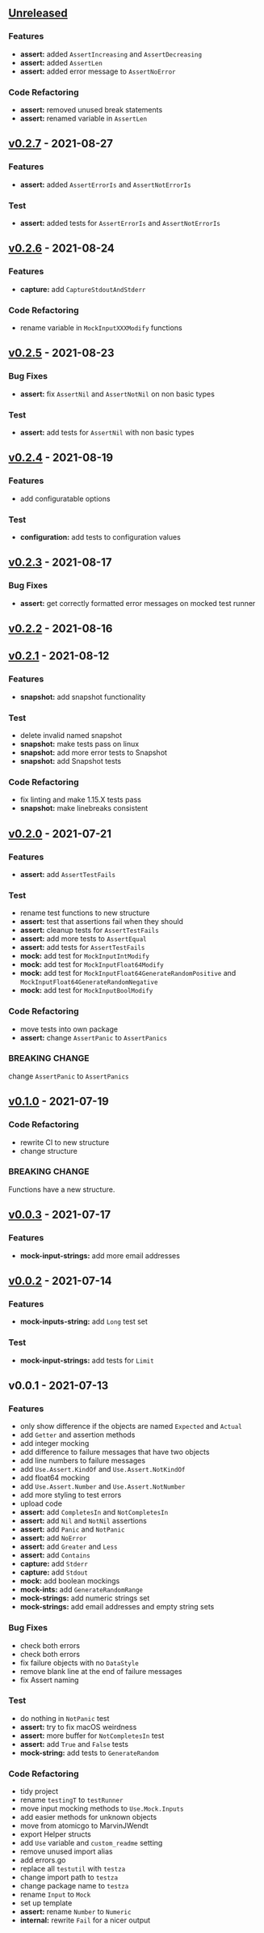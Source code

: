 <a name="unreleased"></a>
## [Unreleased]

### Features
- **assert:** added `AssertIncreasing` and `AssertDecreasing`
- **assert:** added `AssertLen`
- **assert:** added error message to `AssertNoError`

### Code Refactoring
- **assert:** removed unused break statements
- **assert:** renamed variable in `AssertLen`


<a name="v0.2.7"></a>
## [v0.2.7] - 2021-08-27
### Features
- **assert:** added `AssertErrorIs` and `AssertNotErrorIs`

### Test
- **assert:** added tests for `AssertErrorIs` and `AssertNotErrorIs`


<a name="v0.2.6"></a>
## [v0.2.6] - 2021-08-24
### Features
- **capture:** add `CaptureStdoutAndStderr`

### Code Refactoring
- rename variable in `MockInputXXXModify` functions


<a name="v0.2.5"></a>
## [v0.2.5] - 2021-08-23
### Bug Fixes
- **assert:** fix `AssertNil` and `AssertNotNil` on non basic types

### Test
- **assert:** add tests for `AssertNil` with non basic types


<a name="v0.2.4"></a>
## [v0.2.4] - 2021-08-19
### Features
- add configuratable options

### Test
- **configuration:** add tests to configuration values


<a name="v0.2.3"></a>
## [v0.2.3] - 2021-08-17
### Bug Fixes
- **assert:** get correctly formatted error messages on mocked test runner


<a name="v0.2.2"></a>
## [v0.2.2] - 2021-08-16

<a name="v0.2.1"></a>
## [v0.2.1] - 2021-08-12
### Features
- **snapshot:** add snapshot functionality

### Test
- delete invalid named snapshot
- **snapshot:** make tests pass on linux
- **snapshot:** add more error tests to Snapshot
- **snapshot:** add Snapshot tests

### Code Refactoring
- fix linting and make 1.15.X tests pass
- **snapshot:** make linebreaks consistent


<a name="v0.2.0"></a>
## [v0.2.0] - 2021-07-21
### Features
- **assert:** add `AssertTestFails`

### Test
- rename test functions to new structure
- **assert:** test that assertions fail when they should
- **assert:** cleanup tests for `AssertTestFails`
- **assert:** add more tests to `AssertEqual`
- **assert:** add tests for `AssertTestFails`
- **mock:** add test for `MockInputIntModify`
- **mock:** add test for `MockInputFloat64Modify`
- **mock:** add test for `MockInputFloat64GenerateRandomPositive` and `MockInputFloat64GenerateRandomNegative`
- **mock:** add test for `MockInputBoolModify`

### Code Refactoring
- move tests into own package
- **assert:** change `AssertPanic` to `AssertPanics`

### BREAKING CHANGE

change `AssertPanic` to `AssertPanics`


<a name="v0.1.0"></a>
## [v0.1.0] - 2021-07-19
### Code Refactoring
- rewrite CI to new structure
- change structure

### BREAKING CHANGE

Functions have a new structure.


<a name="v0.0.3"></a>
## [v0.0.3] - 2021-07-17
### Features
- **mock-input-strings:** add more email addresses


<a name="v0.0.2"></a>
## [v0.0.2] - 2021-07-14
### Features
- **mock-inputs-string:** add `Long` test set

### Test
- **mock-input-strings:** add tests for `Limit`


<a name="v0.0.1"></a>
## v0.0.1 - 2021-07-13
### Features
- only show difference if the objects are named `Expected` and `Actual`
- add `Getter` and assertion methods
- add integer mocking
- add difference to failure messages that have two objects
- add line numbers to failure messages
- add `Use.Assert.KindOf` and `Use.Assert.NotKindOf`
- add float64 mocking
- add `Use.Assert.Number` and `Use.Assert.NotNumber`
- add more styling to test errors
- upload code
- **assert:** add `CompletesIn` and `NotCompletesIn`
- **assert:** add `Nil` and `NotNil` assertions
- **assert:** add `Panic` and `NotPanic`
- **assert:** add `NoError`
- **assert:** add `Greater` and `Less`
- **assert:** add `Contains`
- **capture:** add `Stderr`
- **capture:** add `Stdout`
- **mock:** add boolean mockings
- **mock-ints:** add `GenerateRandomRange`
- **mock-strings:** add numeric strings set
- **mock-strings:** add email addresses and empty string sets

### Bug Fixes
- check both errors
- check both errors
- fix failure objects with no `DataStyle`
- remove blank line at the end of failure messages
- fix Assert naming

### Test
- do nothing in `NotPanic` test
- **assert:** try to fix macOS weirdness
- **assert:** more buffer for `NotCompletesIn` test
- **assert:** add `True` and `False` tests
- **mock-string:** add tests to `GenerateRandom`

### Code Refactoring
- tidy project
- rename `testingT` to `testRunner`
- move input mocking methods to `Use.Mock.Inputs`
- add easier methods for unknown objects
- move from atomicgo to MarvinJWendt
- export Helper structs
- add `Use` variable and `custom_readme` setting
- remove unused import alias
- add errors.go
- replace all `testutil` with `testza`
- change import path to `testza`
- change package name to `testza`
- rename `Input` to `Mock`
- set up template
- **assert:** rename `Number` to `Numeric`
- **internal:** rewrite `Fail` for a nicer output


[Unreleased]: https://github.com/MarvinJWendt/testza/compare/v0.2.7...HEAD
[v0.2.7]: https://github.com/MarvinJWendt/testza/compare/v0.2.6...v0.2.7
[v0.2.6]: https://github.com/MarvinJWendt/testza/compare/v0.2.5...v0.2.6
[v0.2.5]: https://github.com/MarvinJWendt/testza/compare/v0.2.4...v0.2.5
[v0.2.4]: https://github.com/MarvinJWendt/testza/compare/v0.2.3...v0.2.4
[v0.2.3]: https://github.com/MarvinJWendt/testza/compare/v0.2.2...v0.2.3
[v0.2.2]: https://github.com/MarvinJWendt/testza/compare/v0.2.1...v0.2.2
[v0.2.1]: https://github.com/MarvinJWendt/testza/compare/v0.2.0...v0.2.1
[v0.2.0]: https://github.com/MarvinJWendt/testza/compare/v0.1.0...v0.2.0
[v0.1.0]: https://github.com/MarvinJWendt/testza/compare/v0.0.3...v0.1.0
[v0.0.3]: https://github.com/MarvinJWendt/testza/compare/v0.0.2...v0.0.3
[v0.0.2]: https://github.com/MarvinJWendt/testza/compare/v0.0.1...v0.0.2

